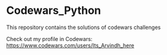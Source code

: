 # Codewars_Python
This repository contains the solutions of codewars challenges

Check out my profile in Codewars: https://www.codewars.com/users/Its_Arvindh_here
